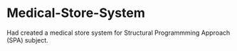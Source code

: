 # Medical-Store-System

Had created a medical store system  for Structural Programmming Approach (SPA) subject.
